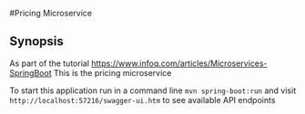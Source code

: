 #Pricing Microservice

## Synopsis
As part of the tutorial https://www.infoq.com/articles/Microservices-SpringBoot
This is the pricing microservice

 To start this application run in a command line
`mvn spring-boot:run`
 and visit `http://localhost:57216/swagger-ui.htm` to see available API endpoints
 
 